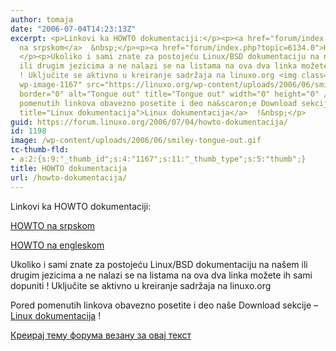 ```yaml
---
author: tomaja
date: "2006-07-04T14:23:13Z"
excerpt: <p>Linkovi ka HOWTO dokumentaciji:</p><p><a href="forum/index.php?topic=5804.0">HOWTO
  na srpskom</a>  &nbsp;</p><p><a href="forum/index.php?topic=6134.0">HOWTO na engleskom</a>
  </p><p>Ukoliko i sami znate za postojeću Linux/BSD dokumentaciju na na&scaron;em
  ili drugim jezicima a ne nalazi se na listama na ova dva linka možete ih sami dopuniti
  ! Uključite se aktivno u kreiranje sadržaja na linuxo.org <img class=" size-full
  wp-image-1167" src="https://linuxo.org/wp-content/uploads/2006/06/smiley-tongue-out.gif"
  border="0" alt="Tongue out" title="Tongue out" width="0" height="0" /></p><p>Pored
  pomenutih linkova obavezno posetite i deo na&scaron;e Download sekcije - <a href="index.php?option=com_docman&amp;task=cat_view&amp;gid=63&amp;Itemid=52"
  title="Linux dokumentacija">Linux dokumentacija</a>  !&nbsp;</p>
guid: https://forum.linuxo.org/2006/07/04/howto-dokumentacija/
id: 1198
image: /wp-content/uploads/2006/06/smiley-tongue-out.gif
tc-thumb-fld:
- a:2:{s:9:"_thumb_id";s:4:"1167";s:11:"_thumb_type";s:5:"thumb";}
title: HOWTO dokumentacija
url: /howto-dokumentacija/
---
```

Linkovi ka HOWTO dokumentaciji:

[HOWTO na srpskom](forum/index.php?topic=5804.0) &nbsp;

[HOWTO na engleskom](forum/index.php?topic=6134.0) 

Ukoliko i sami znate za postojeću Linux/BSD dokumentaciju na na&scaron;em ili drugim jezicima a ne nalazi se na listama na ova dva linka možete ih sami dopuniti ! Uključite se aktivno u kreiranje sadržaja na linuxo.org<img class=" size-full wp-image-1167" src="https://linuxo.org/wp-content/uploads/2006/06/smiley-tongue-out.gif" border="0" alt="Tongue out" title="Tongue out" width="0" height="0" /> 

Pored pomenutih linkova obavezno posetite i deo na&scaron;e Download sekcije &#8211; [Linux dokumentacija](index.php?option=com_docman&task=cat_view&gid=63&Itemid=52 "Linux dokumentacija") !&nbsp;

<!--break-->

[Креирај тему форума везану за овај текст](https://linuxo.org/nova-tema-na-forumu/?se_pid=1198)
